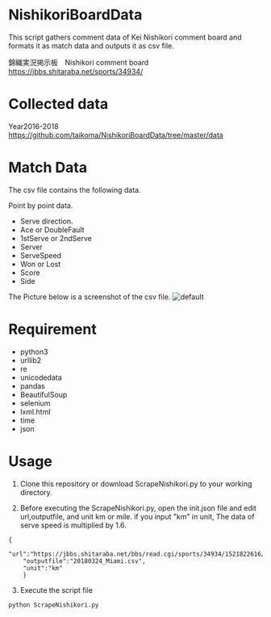 # NishikoriBoardData
This script gathers comment data of Kei Nishikori comment board and formats it as match data and outputs it as csv file.

錦織実況掲示板　Nishikori comment board
https://jbbs.shitaraba.net/sports/34934/

# Collected data
Year2016-2018
https://github.com/taikoma/NishikoriBoardData/tree/master/data

# Match Data
The csv file contains the following data.

Point by point data.
- Serve direction.
- Ace or DoubleFault
- 1stServe or 2ndServe
- Server
- ServeSpeed
- Won or Lost
- Score
- Side

The Picture below is a screenshot of the csv file.
![default](https://user-images.githubusercontent.com/7829080/51440449-8634da80-1d0a-11e9-9282-b557f68e97af.jpg)

# Requirement
- python3
- urllib2
- re
- unicodedata
- pandas 
- BeautifulSoup
- selenium
- lxml.html
- time
- json

# Usage
1. Clone this repository or download ScrapeNishikori.py to your working directory.

2. Before executing the ScrapeNishikori.py, open the init.json file and edit url,outputfile, and unit km or mile.
 if you input "km" in unit, The data of serve speed is multiplied by 1.6.

```
{
	"url":"https://jbbs.shitaraba.net/bbs/read.cgi/sports/34934/1521822616/",
	"outputfile":"20180324_Miami.csv",
	"unit":"km"
	}
```



3. Execute the script file
```terminal
python ScrapeNishikori.py
```
